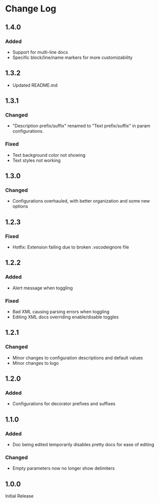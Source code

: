 # Change Log

## 1.4.0

### Added

- Support for multi-line docs
- Specific block/line/name markers for more customizability

## 1.3.2

- Updated README.md

## 1.3.1

### Changed

- "Description prefix/suffix" renamed to "Text prefix/suffix" in param configurations.

### Fixed

- Text background color not showing
- Text styles not working

## 1.3.0

### Changed

- Configurations overhauled, with better organization and some new options

## 1.2.3

### Fixed

- Hotfix: Extension failing due to broken .vscodeignore file

## 1.2.2

### Added

- Alert message when toggling

### Fixed

- Bad XML causing parsing errors when toggling
- Editing XML docs overriding enable/disable toggles

## 1.2.1

### Changed

- Minor changes to configuration descriptions and default values
- Minor changes to logo

## 1.2.0

### Added

- Configurations for decorator prefixes and suffixes

## 1.1.0

### Added

- Doc being edited temporarily disables pretty docs for ease of editing

### Changed

- Empty parameters now no longer show delimiters

## 1.0.0

Initial Release
